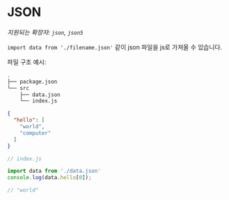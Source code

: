 # JSON

_지원되는 확장자: `json`, `json5`_

`import data from './filename.json'` 같이 json 파일을 js로 가져올 수 있습니다.

파일 구조 예시:
```bash
.
├── package.json
└── src
    ├── data.json
    └── index.js
```

```json
{
  "hello": [
    "world",
    "computer"
  ]
}
```

```js
// index.js

import data from './data.json'
console.log(data.hello[0]);

// "world"
```